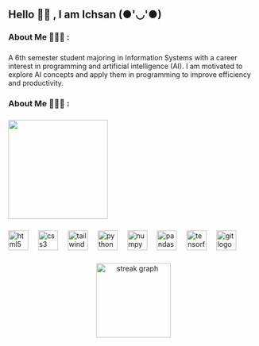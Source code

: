 <h2 align="left">Hello 👋🏼 , I am Ichsan (●'◡'●)</h2>

###

<h3 align="left">About Me 👨🏽‍💻 :</h3>

###

<p align="left">A 6th semester student majoring in Information Systems with a career interest in programming and artificial intelligence (AI). I am motivated to explore AI concepts and apply them in programming to improve efficiency and productivity.</p>

###

<h3 align="left">About Me 👨🏽‍💻 :</h3>

###

###

<div align="left">
  <img height="200" src="https://i.giphy.com/media/v1.Y2lkPTc5MGI3NjExajBzMGZoeHFidjk0Nm4zaGttN3Q4OWdrazFjeDEwMzFqb2ptaXB1NCZlcD12MV9pbnRlcm5hbF9naWZfYnlfaWQmY3Q9Zw/HLB0nLA36GCCo6JuB5/giphy.gif"  />
</div>

###

<div align="left">
  <img src="https://cdn.jsdelivr.net/gh/devicons/devicon/icons/html5/html5-original.svg" height="40" alt="html5 logo"  />
  <img width="12" />
  <img src="https://cdn.jsdelivr.net/gh/devicons/devicon/icons/css3/css3-original.svg" height="40" alt="css3 logo"  />
  <img width="12" />
  <img src="https://cdn.simpleicons.org/tailwindcss/06B6D4" height="40" alt="tailwindcss logo"  />
  <img width="12" />
  <img src="https://cdn.jsdelivr.net/gh/devicons/devicon/icons/python/python-original.svg" height="40" alt="python logo"  />
  <img width="12" />
  <img src="https://cdn.jsdelivr.net/gh/devicons/devicon/icons/numpy/numpy-original.svg" height="40" alt="numpy logo"  />
  <img width="12" />
  <img src="https://cdn.jsdelivr.net/gh/devicons/devicon/icons/pandas/pandas-original.svg" height="40" alt="pandas logo"  />
  <img width="12" />
  <img src="https://cdn.jsdelivr.net/gh/devicons/devicon/icons/tensorflow/tensorflow-original.svg" height="40" alt="tensorflow logo"  />
  <img width="12" />
  <img src="https://cdn.simpleicons.org/git/F05032" height="40" alt="git logo"  />
</div>

###

<div align="center">
  <img src="https://streak-stats.demolab.com?user=DatabasePlaymaker&locale=en&mode=weekly&theme=tokyonight&hide_border=true&border_radius=5&date_format=j%20M%5B%20Y%5D&order=3" height="150" alt="streak graph"  />
</div>

###
